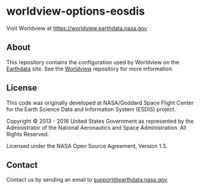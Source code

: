 # worldview-options-eosdis

Visit Worldview at https://worldview.earthdata.nasa.gov

## About

This repository contains the configuration used by Worldview on the [Earthdata](https://earthdata.nasa.gov) site. See the [Worldview](https://github.com/nasa-gibs/worldview) repository for more information.  

## License

This code was originally developed at NASA/Goddard Space Flight Center for the Earth Science Data and Information System (ESDIS) project.

Copyright © 2013 - 2016 United States Government as represented by the Administrator of the National Aeronautics and Space Administration. All Rights Reserved.

Licensed under the NASA Open Source Agreement, Version 1.3.

## Contact

Contact us by sending an email to [support@earthdata.nasa.gov](mailto:support@earthdata.nasa.gov).

